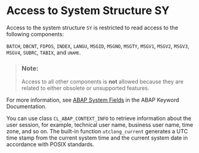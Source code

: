 <!-- loio252df8501f224b668e9d2b00ffd7b5e9 -->

# Access to System Structure SY

Access to the system structure `SY` is restricted to read access to the following components:

`BATCH`, `DBCNT`, `FDPOS`, `INDEX`, `LANGU`, `MSGID`, `MSGNO`, `MSGTY`, `MSGV1`, `MSGV2`, `MSGV3`, `MSGV4`, `SUBRC`, `TABIX`, and <code><code>UNAME</code></code>.

> ### Note:  
> Access to all other components is **not** allowed because they are related to either obsolete or unsupported features.

For more information, see [ABAP System Fields](https://help.sap.com/doc/abapdocu_cp_index_htm/CLOUD/en-US/index.htm?file=abensystem_fields.htm) in the ABAP Keyword Documentation.

You can use class `CL_ABAP_CONTEXT_INFO` to retrieve information about the user session, for example, technical user name, business user name, time zone, and so on. The built-in function `utclong_current` generates a UTC time stamp from the current system time and the current system date in accordance with POSIX standards.

